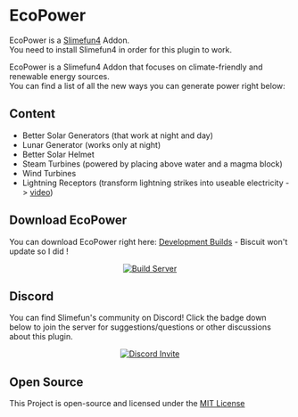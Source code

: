 # EcoPower
EcoPower is a [Slimefun4](https://github.com/TheBusyBiscuit/Slimefun4/) Addon.<br>
You need to install Slimefun4 in order for this plugin to work.

EcoPower is a Slimefun4 Addon that focuses on climate-friendly and renewable energy sources.<br>
You can find a list of all the new ways you can generate power right below:

## Content
* Better Solar Generators (that work at night and day)
* Lunar Generator (works only at night)
* Better Solar Helmet
* Steam Turbines (powered by placing above water and a magma block)
* Wind Turbines
* Lightning Receptors (transform lightning strikes into useable electricity -> [video](https://youtu.be/mAntFr0c1gg))

## Download EcoPower
You can download EcoPower right here: [Development Builds](https://thebusybiscuit.github.io/builds/TheBusyBiscuit/EcoPower/master/) - Biscuit won't update so I did ! 

<p align="center">
  <a href="https://thebusybiscuit.github.io/builds/TheBusyBiscuit/EcoPower/master/">
    <img src="https://thebusybiscuit.github.io/builds/TheBusyBiscuit/EcoPower/master/badge.svg" alt="Build Server"/>
  </a>
</p>

## Discord
You can find Slimefun's community on Discord!
Click the badge down below to join the server for suggestions/questions or other discussions about this plugin.
<p align="center">
  <a href="https://discord.gg/fsD4Bkh">
    <img src="https://img.shields.io/discord/565557184348422174?color=7289DA&label=Discord&style=for-the-badge" alt="Discord Invite"/>
  </a>
</p>

## Open Source
This Project is open-source and licensed under the [MIT License](https://github.com/TheBusyBiscuit/EcoPower/blob/master/LICENSE)
